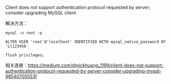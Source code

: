  Client does not support authentication protocol requested by server; consider upgrading MySQL client
 
解决方法：

`mysql -u root -p`

`ALTER USER 'root'@'localhost' IDENTIFIED WITH mysql_native_password BY 'Ll123456'`

`flush privileges;`

相关连接：https://medium.com/@nickhuang_1199/client-does-not-support-authentication-protocol-requested-by-server-consider-upgrading-mysql-98540705553f

